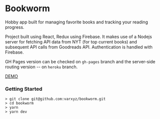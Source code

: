 # Bookworm
Hobby app built for managing favorite books and tracking your reading progress.

Project built using React, Redux using Firebase. It makes use of a Nodejs server for fetching API data from NYT (for top current books) and subsequent API calls from Goodreads API. Authentication is handled with Firebase.

GH Pages version can be checked on `gh-pages` branch and the server-side routing version -- on `heroku` branch.

[DEMO](https://varxyz.github.io/bookworm/)

### Getting Started

```
> git clone git@github.com:varxyz/bookworm.git
> cd bookworm
> yarn
> yarn dev
```
